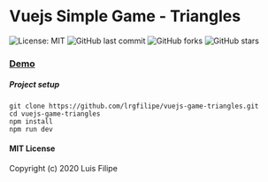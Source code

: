 # Vuejs Simple Game - Triangles

![License: MIT](https://img.shields.io/badge/License-MIT-green.svg)
![GitHub last commit](https://img.shields.io/github/last-commit/lrgfilipe/vuejs-game-triangles)
![GitHub forks](https://img.shields.io/github/forks/lrgfilipe/vuejs-game-triangles?style=social)
![GitHub stars](https://img.shields.io/github/stars/lrgfilipe/vuejs-game-triangles?style=social)


### [Demo](https://lrgfilipe.github.io/vuejs-game-triangles/)

##### Project setup
```
git clone https://github.com/lrgfilipe/vuejs-game-triangles.git
cd vuejs-game-triangles
npm install
npm run dev
```


#### MIT License

Copyright (c) 2020 Luis Filipe
